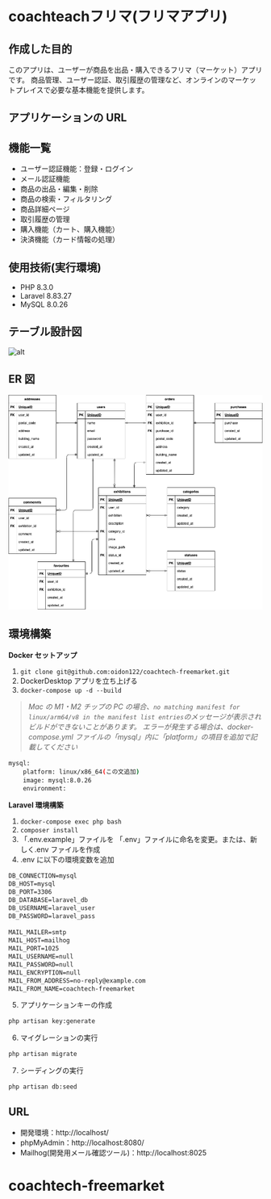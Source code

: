 # coachteachフリマ(フリマアプリ)

## 作成した目的

このアプリは、ユーザーが商品を出品・購入できるフリマ（マーケット）アプリです。
商品管理、ユーザー認証、取引履歴の管理など、オンラインのマーケットプレイスで必要な基本機能を提供します。

## アプリケーションの URL

## 機能一覧

- ユーザー認証機能：登録・ログイン
- メール認証機能
- 商品の出品・編集・削除
- 商品の検索・フィルタリング
- 商品詳細ページ
- 取引履歴の管理
- 購入機能（カート、購入機能）
- 決済機能（カード情報の処理）

## 使用技術(実行環境)

- PHP 8.3.0
- Laravel 8.83.27
- MySQL 8.0.26

## テーブル設計図

![alt](src/docs/tables.png)

## ER 図

![alt](src/docs/cfm.png)

## 環境構築

**Docker セットアップ**

1. `git clone git@github.com:oidon122/coachtech-freemarket.git`
2. DockerDesktop アプリを立ち上げる
3. `docker-compose up -d --build`

> _Mac の M1・M2 チップの PC の場合、`no matching manifest for linux/arm64/v8 in the manifest list entries`のメッセージが表示されビルドができないことがあります。
> エラーが発生する場合は、docker-compose.yml ファイルの「mysql」内に「platform」の項目を追加で記載してください_

```bash
mysql:
    platform: linux/x86_64(この文追加)
    image: mysql:8.0.26
    environment:
```

**Laravel 環境構築**

1. `docker-compose exec php bash`
2. `composer install`
3. 「.env.example」ファイルを 「.env」ファイルに命名を変更。または、新しく.env ファイルを作成
4. .env に以下の環境変数を追加

```text
DB_CONNECTION=mysql
DB_HOST=mysql
DB_PORT=3306
DB_DATABASE=laravel_db
DB_USERNAME=laravel_user
DB_PASSWORD=laravel_pass

MAIL_MAILER=smtp
MAIL_HOST=mailhog
MAIL_PORT=1025
MAIL_USERNAME=null
MAIL_PASSWORD=null
MAIL_ENCRYPTION=null
MAIL_FROM_ADDRESS=no-reply@example.com
MAIL_FROM_NAME=coachtech-freemarket
```

5. アプリケーションキーの作成

```bash
php artisan key:generate
```

6. マイグレーションの実行

```bash
php artisan migrate
```

7. シーディングの実行

```bash
php artisan db:seed
```

## URL

- 開発環境：http://localhost/
- phpMyAdmin：http://localhost:8080/
- Mailhog(開発用メール確認ツール)：http://localhost:8025
# coachtech-freemarket
